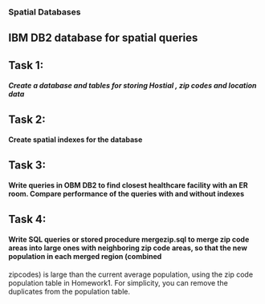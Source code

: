 ### Spatial Databases

## IBM DB2 database for spatial queries


## Task 1:
 ##### Create a database and tables for storing Hostial , zip codes and location data
 
## Task 2:

#### Create spatial indexes for the database

## Task 3:

#### Write queries in OBM DB2 to find closest healthcare facility with an ER room. Compare performance of the queries with and without indexes



## Task 4:

#### Write SQL queries or stored procedure mergezip.sql to merge zip code areas into large ones with neighboring zip code areas, so that the new population in each merged region (combined
zipcodes) is large than the current average population, using the zip code population table in Homework1. For simplicity, you can remove the duplicates from the population table.
